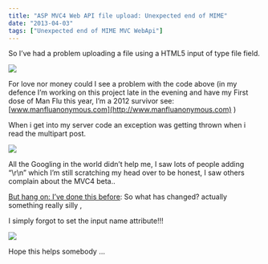 ```yaml
---
title: "ASP MVC4 Web API file upload: Unexpected end of MIME"
date: "2013-04-03"
tags: ["Unexpected end of MIME MVC WebApi"]
---
```


So I’ve had a problem uploading a file using a HTML5 input of type file field.

![](/images/./image.axd?picture=image_thumb_252.png)

For love nor money could I see a problem with the code above (in my defence I’m working on this project late in the evening and have my First dose of Man Flu this year, I’m a 2012 survivor see: [www.manfluanonymous.com](http://www.manfluanonymous.com) )

When i get into my server code an exception was getting thrown when i read the multipart post.

![](/images/./image.axd?picture=image_thumb_253.png)

All the Googling in the world didn’t help me, I saw lots of people adding “\r\n” which I’m still scratching my head over to be honest, I saw others complain about the MVC4 beta..

[But hang on: I’ve done this before](/post/2012/04/04/Uploading-a-file-in-MVC4-C5-NET-45.aspx): So what has changed? actually something really silly ,

I simply forgot to set the input name attribute!!!

![](/images/./image.axd?picture=image_thumb_254.png)

Hope this helps somebody …
